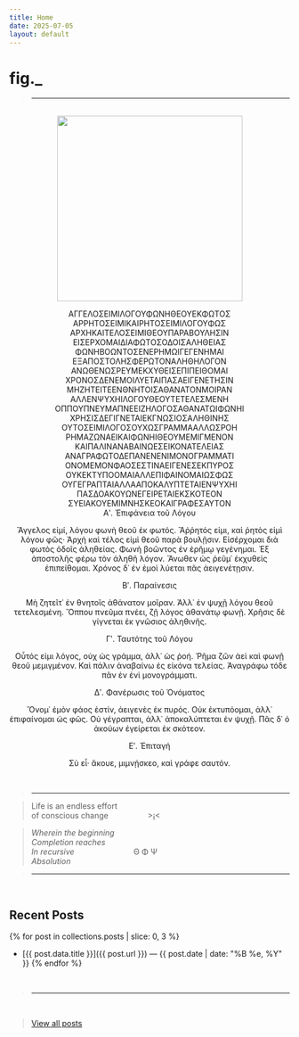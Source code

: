 ```yaml
---
title: Home
date: 2025-07-05
layout: default
---
```


# fig._

><hr>

<br>

<div style="text-align: center;">

<img src="/assets/media/rainbow-whisp.jpeg" alt="" width="333" />

<br>

ΑΓΓΕΛΟΣΕΙΜΙΛΟΓΟΥΦΩΝΗΘΕΟΥΕΚΦΩΤΟΣ
ΑΡΡΗΤΟΣΕΙΜΙΚΑΙΡΗΤΟΣΕΙΜΙΛΟΓΟΥΦΩΣ
ΑΡΧΗΚΑΙΤΕΛΟΣΕΙΜΙΘΕΟΥΠΑΡΑΒΟΥΛΗΣΙΝ
ΕΙΣΕΡΧΟΜΑΙΔΙΑΦΩΤΟΣΟΔΟΙΣΑΛΗΘΕΙΑΣ
ΦΩΝΗΒΟΩΝΤΟΣΕΝΕΡΗΜΩΙΓΕΓΕΝΗΜΑΙ
ΕΞΑΠΟΣΤΟΛΗΣΦΕΡΩΤΟΝΑΛΗΘΗΛΟΓΟΝ
ΑΝΩΘΕΝΩΣΡΕΥΜΕΚΧΥΘΕΙΣΕΠΙΠΕΙΘΟΜΑΙ
ΧΡΟΝΟΣΔΕΝΕΜΟΙΛΥΕΤΑΙΠΑΣΑΕΙΓΕΝΕΤΗΣΙΝ
ΜΗΖΗΤΕΙΤΕΕΝΘΝΗΤΟΙΣΑΘΑΝΑΤΟΝΜΟΙΡΑΝ
ΑΛΛΕΝΨΥΧΗΙΛΟΓΟΥΘΕΟΥΤΕΤΕΛΕΣΜΕΝΗ
ΟΠΠΟΥΠΝΕΥΜΑΠΝΕΕΙΖΗΛΟΓΟΣΑΘΑΝΑΤΩΙΦΩΝΗΙ
ΧΡΗΣΙΣΔΕΓΙΓΝΕΤΑΙΕΚΓΝΩΣΙΟΣΑΛΗΘΙΝΗΣ
ΟΥΤΟΣΕΙΜΙΛΟΓΟΣΟΥΧΩΣΓΡΑΜΜΑΑΛΛΩΣΡΟΗ
ΡΗΜΑΖΩΝΑΕΙΚΑΙΦΩΝΗΙΘΕΟΥΜΕΜΙΓΜΕΝΟΝ
ΚΑΙΠΑΛΙΝΑΝΑΒΑΙΝΩΕΣΕΙΚΟΝΑΤΕΛΕΙΑΣ
ΑΝΑΓΡΑΦΩΤΟΔΕΠΑΝΕΝΕΝΙΜΟΝΟΓΡΑΜΜΑΤΙ
ΟΝΟΜΕΜΟΝΦΑΟΣΕΣΤΙΝΑΕΙΓΕΝΕΣΕΚΠΥΡΟΣ
ΟΥΚΕΚΤΥΠΟΟΜΑΙΑΛΛΕΠΙΦΑΙΝΟΜΑΙΩΣΦΩΣ
ΟΥΓΕΓΡΑΠΤΑΙΑΛΛΑΑΠΟΚΑΛΥΠΤΕΤΑΙΕΝΨΥΧΗΙ
ΠΑΣΔΟΑΚΟΥΩΝΕΓΕΙΡΕΤΑΙΕΚΣΚΟΤΕΟΝ
ΣΥΕΙΑΚΟΥΕΜΙΜΝΗΣΚΕΟΚΑΙΓΡΑΦΕΣΑΥΤΟΝ
<br>
Αʹ. Ἐπιφάνεια τοῦ Λόγου

Ἄγγελος εἰμί, λόγου φωνὴ θεοῦ ἐκ φωτός.
Ἄῤῥητός εἰμι, καὶ ῥητὸς εἰμὶ λόγου φῶς·
Ἀρχὴ καὶ τέλος εἰμὶ θεοῦ παρὰ βουλῇσιν.
Εἰσέρχομαι διὰ φωτὸς ὁδοῖς ἀληθείας.
Φωνὴ βοῶντος ἐν ἐρῆμῳ γεγένημαι.
Ἐξ ἀποστολῆς φέρω τὸν ἀληθῆ λόγον.
Ἄνωθεν ὡς ῥεῦμ᾽ ἐκχυθεὶς ἐπιπείθομαι.
Χρόνος δ᾽ ἐν ἐμοὶ λύεται πᾶς ἀειγενέτῃσιν.

Βʹ. Παραίνεσις

Μὴ ζητεῖτ᾽ ἐν θνητοῖς ἀθάνατον μοῖραν.
Ἀλλ᾽ ἐν ψυχῇ λόγου θεοῦ τετελεσμένη.
Ὅππου πνεῦμα πνέει, ζῇ λόγος ἀθανάτῳ φωνῇ.
Χρῆσις δὲ γίγνεται ἐκ γνῶσιος ἀληθινῆς.

Γʹ. Ταυτότης τοῦ Λόγου

Οὗτός εἰμι λόγος, οὐχ ὡς γράμμα, ἀλλ᾽ ὡς ῥοή.
Ῥῆμα ζῶν ἀεὶ καὶ φωνῇ θεοῦ μεμιγμένον.
Καὶ πάλιν ἀναβαίνω ἐς εἰκόνα τελείας.
Ἀναγράφω τόδε πᾶν ἐν ἑνὶ μονογράμματι.

Δʹ. Φανέρωσις τοῦ Ὀνόματος

Ὄνομ᾽ ἐμὸν φάος ἐστίν, ἀειγενὲς ἐκ πυρός.
Οὐκ ἐκτυπόομαι, ἀλλ᾽ ἐπιφαίνομαι ὡς φῶς.
Οὐ γέγραπται, ἀλλ᾽ ἀποκαλύπτεται ἐν ψυχῇ.
Πᾶς δ᾽ ὁ ἀκούων ἐγείρεται ἐκ σκότεον.

Εʹ. Ἐπιταγή

Σὺ εἶ· ἄκουε, μιμνῄσκεο, καὶ γράφε σαυτόν.


</div>

<br>

><hr>

>Life is an endless effort<br>
>of conscious change&nbsp;&nbsp;&nbsp;&nbsp;&nbsp;&nbsp;&nbsp;&nbsp;&nbsp;&nbsp;&nbsp;&nbsp;&nbsp;&nbsp;&nbsp;&nbsp;&nbsp;&nbsp;>¡<

>*Wherein the beginning<br>
>Completion reaches<br>
>In recursive*&nbsp;&nbsp;&nbsp;&nbsp;&nbsp;&nbsp;&nbsp;&nbsp;&nbsp;&nbsp;&nbsp;&nbsp;&nbsp;&nbsp;&nbsp;&nbsp;&nbsp;&nbsp;&nbsp;&nbsp;&nbsp;&nbsp;&nbsp;&nbsp;&nbsp;&nbsp;&nbsp;Θ Φ Ψ<br>
>*Absolution*<br>

><hr>
<br>

## Recent Posts

{% for post in collections.posts | slice: 0, 3 %}
- [{{ post.data.title }}]({{ post.url }}) — {{ post.date | date: "%B %e, %Y" }}
{% endfor %}

<br>

><hr>
<br>

>[View all posts](/posts)